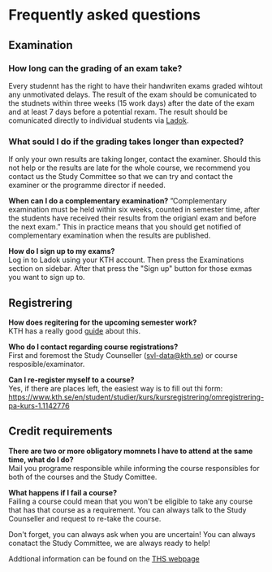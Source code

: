 # Frequently asked questions

## Examination

### How long can the grading of an exam take?
Every studennt has the right to have their handwriten exams graded wihtout any unmotivated delays. The result of the exam should be comunicated to the studnets within three weeks (15 work days) after the date of the exam and at least 7 days before a potential rexam. The result should be comunicated directly to individual students via [Ladok](https://www.student.ladok.se/student/app/studentwebb/).

### What sould I do if the grading takes longer than expected?
If only your own results are taking longer, contact the examiner. Should this not help or the results are late for the whole course, we recommend you contact us the Study Committee so that we can try and contact the examiner or the programme director if needed.

**When can I do a complementary examination?**
”Complementary examination must be held within six weeks, counted in semester time, after the students have received their results from the origianl exam and before the next exam.” This in practice means that you should get notified of complementary examination when the results are published.

**How do I sign up to my exams?**  
Log in to Ladok using your KTH account. Then press the Examinations section on sidebar. After that press the "Sign up" button for those exmas you want to sign up to.

## Registrering

**How does regitering for the upcoming semester work?**  
KTH has a really good [guide](https://www.kth.se/en/student/studier/val/valja-kurs-1.316312) about this.

**Who do I contact regarding course registrations?**  
First and foremost the Study Counseller (svl-data@kth.se) or course resposible/examinator.

**Can I re-register myself to a course?**  
Yes, if there are places left, the easiest way is to fill out thi form:
https://www.kth.se/en/student/studier/kurs/kursregistrering/omregistrering-pa-kurs-1.1142776 

## Credit requirements

**There are two or more obligatory momnets I have to attend at the same time, what do I do?**  
Mail you programe responsible while informing the course responsibles for both of the courses and the Study Comittee.

**What happens if I fail a course?**  
Failing a course could mean that you won't be eligible to take any course that has that course as a requirement. You can always talk to the Study Counseller and request to re-take the course.

Don't forget, you can always ask when you are uncertain! You can always conatact the Study Committee, we are always ready to help!

Addtional information can be found on the [THS webpage](https://thskth.se/en/education)
